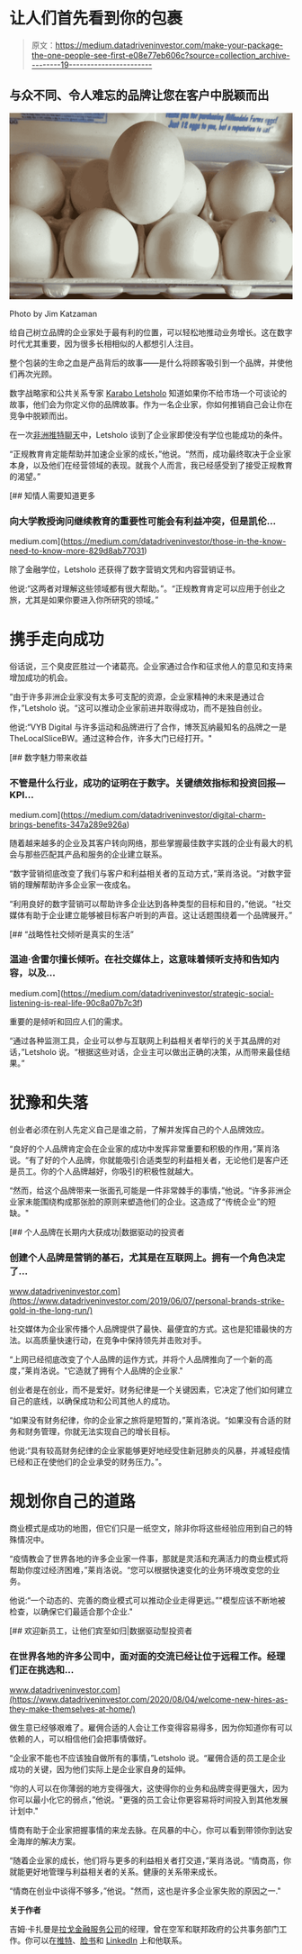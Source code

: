 # 让人们首先看到你的包裹

> 原文：<https://medium.datadriveninvestor.com/make-your-package-the-one-people-see-first-e08e77eb606c?source=collection_archive---------19----------------------->

## 与众不同、令人难忘的品牌让您在客户中脱颖而出

![](img/25a900cd2ac110f659b33f524d372b60.png)

Photo by Jim Katzaman

给自己树立品牌的企业家处于最有利的位置，可以轻松地推动业务增长。这在数字时代尤其重要，因为很多长相相似的人都想引人注目。

整个包装的生命之血是产品背后的故事——是什么将顾客吸引到一个品牌，并使他们再次光顾。

数字战略家和公共关系专家 [Karabo Letsholo](https://twitter.com/TheAnswerKarabo) 知道如果你不给市场一个可谈论的故事，他们会为你定义你的品牌故事。作为一名企业家，你如何推销自己会让你在竞争中脱颖而出。

在一次[非洲推特聊天](https://twitter.com/AfricaTweetChat)中，Letsholo 谈到了企业家即使没有学位也能成功的条件。

“正规教育肯定能帮助并加速企业家的成长，”他说。“然而，成功最终取决于企业家本身，以及他们在经营领域的表现。就我个人而言，我已经感受到了接受正规教育的渴望。”

[](https://medium.com/datadriveninvestor/those-in-the-know-need-to-know-more-829d8ab77031) [## 知情人需要知道更多

### 向大学教授询问继续教育的重要性可能会有利益冲突，但是凯伦…

medium.com](https://medium.com/datadriveninvestor/those-in-the-know-need-to-know-more-829d8ab77031) 

除了金融学位，Letsholo 还获得了数字营销文凭和内容营销证书。

他说:“这两者对理解这些领域都有很大帮助。”。“正规教育肯定可以应用于创业之旅，尤其是如果你要进入你所研究的领域。”

# **携手走向成功**

俗话说，三个臭皮匠胜过一个诸葛亮。企业家通过合作和征求他人的意见和支持来增加成功的机会。

“由于许多非洲企业家没有太多可支配的资源，企业家精神的未来是通过合作，”Letsholo 说。“这可以推动企业家前进并取得成功，而不是独自创业。

他说:“VYB Digital 与许多运动和品牌进行了合作，博茨瓦纳最知名的品牌之一是 TheLocalSliceBW。通过这种合作，许多大门已经打开。"

[](https://medium.com/datadriveninvestor/digital-charm-brings-benefits-347a289e926a) [## 数字魅力带来收益

### 不管是什么行业，成功的证明在于数字。关键绩效指标和投资回报—KPI…

medium.com](https://medium.com/datadriveninvestor/digital-charm-brings-benefits-347a289e926a) 

随着越来越多的企业及其客户转向网络，那些掌握最佳数字实践的企业有最大的机会与那些匹配其产品和服务的企业建立联系。

“数字营销彻底改变了我们与客户和利益相关者的互动方式，”莱肖洛说。“对数字营销的理解帮助许多企业家一夜成名。

“利用良好的数字营销可以帮助许多企业达到各种类型的目标和目的，”他说。“社交媒体有助于企业建立能够被目标客户听到的声音。这让话题围绕着一个品牌展开。”

[](https://medium.com/datadriveninvestor/strategic-social-listening-is-real-life-90c8a07b7c3f) [## “战略性社交倾听是真实的生活”

### 温迪·舍雷尔擅长倾听。在社交媒体上，这意味着倾听支持和告知内容，以及…

medium.com](https://medium.com/datadriveninvestor/strategic-social-listening-is-real-life-90c8a07b7c3f) 

重要的是倾听和回应人们的需求。

“通过各种监测工具，企业可以参与互联网上利益相关者举行的关于其品牌的对话，”Letsholo 说。“根据这些对话，企业主可以做出正确的决策，从而带来最佳结果。”

# **犹豫和失落**

创业者必须在别人先定义自己是谁之前，了解并发挥自己的个人品牌效应。

“良好的个人品牌肯定会在企业家的成功中发挥非常重要和积极的作用，”莱肖洛说。“有了好的个人品牌，你就能吸引合适类型的利益相关者，无论他们是客户还是员工。你的个人品牌越好，你吸引的积极性就越大。

“然而，给这个品牌带来一张面孔可能是一件非常棘手的事情，”他说。“许多非洲企业家未能围绕构成那张脸的原则来塑造他们的企业。这造成了“传统企业”的短缺。"

[](https://www.datadriveninvestor.com/2019/06/07/personal-brands-strike-gold-in-the-long-run/) [## 个人品牌在长期内大获成功|数据驱动的投资者

### 创建个人品牌是营销的基石，尤其是在互联网上。拥有一个角色决定了…

www.datadriveninvestor.com](https://www.datadriveninvestor.com/2019/06/07/personal-brands-strike-gold-in-the-long-run/) 

社交媒体为企业家传播个人品牌提供了最快、最便宜的方式。这也是犯错最快的方法。以高质量快速行动，在竞争中保持领先并击败对手。

“上网已经彻底改变了个人品牌的运作方式，并将个人品牌推向了一个新的高度，”莱肖洛说。"它造就了拥有个人品牌的企业家."

创业者是在创业，而不是爱好。财务纪律是一个关键因素，它决定了他们如何建立自己的底线，以确保成功和公司其他人的成功。

“如果没有财务纪律，你的企业家之旅将是短暂的，”莱肖洛说。“如果没有合适的财务和财务管理，你就无法实现自己的增长目标。

他说:“具有较高财务纪律的企业家能够更好地经受住新冠肺炎的风暴，并减轻疫情已经和正在使他们的企业承受的财务压力。”。

# **规划你自己的道路**

商业模式是成功的地图，但它们只是一纸空文，除非你将这些经验应用到自己的特殊情况中。

“疫情教会了世界各地的许多企业家一件事，那就是灵活和充满活力的商业模式将帮助你度过经济困难，”莱肖洛说。“您可以根据快速变化的业务环境改变您的业务。

他说:“一个动态的、完善的商业模式可以推动企业走得更远。”"模型应该不断地被检查，以确保它们最适合那个企业."

[](https://www.datadriveninvestor.com/2020/08/04/welcome-new-hires-as-they-make-themselves-at-home/) [## 欢迎新员工，让他们宾至如归|数据驱动型投资者

### 在世界各地的许多公司中，面对面的交流已经让位于远程工作。经理们正在挑选和…

www.datadriveninvestor.com](https://www.datadriveninvestor.com/2020/08/04/welcome-new-hires-as-they-make-themselves-at-home/) 

做生意已经够艰难了。雇佣合适的人会让工作变得容易得多，因为你知道你有可以依赖的人，可以相信他们会把事情做好。

“企业家不能也不应该独自做所有的事情，”Letsholo 说。“雇佣合适的员工是企业成功的关键，因为他们实际上是企业家自身的延伸。

“你的人可以在你薄弱的地方变得强大，这使得你的业务和品牌变得更强大，因为你可以最小化它的弱点，”他说。"更强的员工会让你更容易将时间投入到其他发展计划中."

情商有助于企业家把握事情的来龙去脉。在风暴的中心，你可以看到带领你到达安全海岸的解决方案。

“随着企业家的成长，他们将与更多的利益相关者打交道，”莱肖洛说。“情商高，你就能更好地管理与利益相关者的关系。健康的关系带来成长。

“情商在创业中谈得不够多，”他说。"然而，这也是许多企业家失败的原因之一."

**关于作者**

吉姆·卡扎曼是[拉戈金融服务公司](http://largofinancialservices.com/)的经理，曾在空军和联邦政府的公共事务部门工作。你可以在[推特](https://twitter.com/JKatzaman)、[脸书](https://www.facebook.com/jim.katzaman)和 [LinkedIn](https://www.linkedin.com/in/jim-katzaman-33641b21/) 上和他联系。